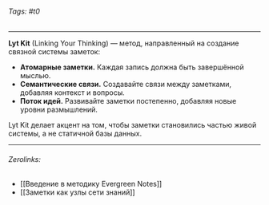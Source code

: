 ###### Tags:  #t0
___
**Lyt Kit** (Linking Your Thinking) — метод, направленный на создание связной системы заметок:

- **Атомарные заметки.** Каждая запись должна быть завершённой мыслью.
- **Семантические связи.** Создавайте связи между заметками, добавляя контекст и вопросы.
- **Поток идей.** Развивайте заметки постепенно, добавляя новые уровни размышлений.

Lyt Kit делает акцент на том, чтобы заметки становились частью живой системы, а не статичной базы данных.
___
###### Zerolinks: 
- [[Введение в методику Evergreen Notes]]
- [[Заметки как узлы сети знаний]]